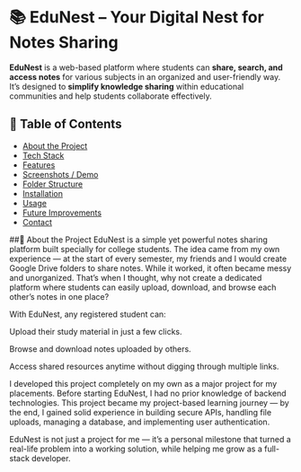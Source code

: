 # 📚 EduNest – Your Digital Nest for Notes Sharing

**EduNest** is a web-based platform where students can **share, search, and access notes** for various subjects in an organized and user-friendly way.  
It’s designed to **simplify knowledge sharing** within educational communities and help students collaborate effectively.



## 📑 Table of Contents
- [About the Project](#-about-the-project)
- [Tech Stack](#-tech-stack)
- [Features](#-features)
- [Screenshots / Demo](#-screenshots--demo)
- [Folder Structure](#-folder-structure)
- [Installation](#-installation)
- [Usage](#-usage)
- [Future Improvements](#-future-improvements)
- [Contact](#-contact)

##📜 About the Project
EduNest is a simple yet powerful notes sharing platform built specially for college students. The idea came from my own experience — at the start of every semester, my friends and I would create Google Drive folders to share notes. While it worked, it often became messy and unorganized. That’s when I thought, why not create a dedicated platform where students can easily upload, download, and browse each other’s notes in one place?

With EduNest, any registered student can:

Upload their study material in just a few clicks.

Browse and download notes uploaded by others.

Access shared resources anytime without digging through multiple links.

I developed this project completely on my own as a major project for my placements. Before starting EduNest, I had no prior knowledge of backend technologies. This project became my project-based learning journey — by the end, I gained solid experience in building secure APIs, handling file uploads, managing a database, and implementing user authentication.

EduNest is not just a project for me — it’s a personal milestone that turned a real-life problem into a working solution, while helping me grow as a full-stack developer.
